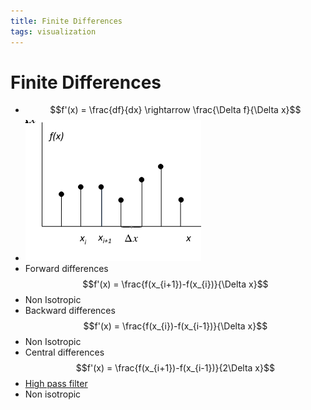 ```yaml
---
title: Finite Differences
tags: visualization
---
```


# Finite Differences
- $$f'(x) = \frac{df}{dx} \rightarrow \frac{\Delta f}{\Delta x}$$
- ![im](assets/Pasted%20Image%2020220411131651.png)
- Forward differences $$f'(x) = \frac{f(x_{i+1})-f(x_{i})}{\Delta x}$$
- Non Isotropic
- Backward differences $$f'(x) = \frac{f(x_{i})-f(x_{i-1})}{\Delta x}$$
- Non Isotropic
- Central differences $$f'(x) = \frac{f(x_{i+1})-f(x_{i-1})}{2\Delta x}$$
- [High pass filter](High%20pass%20filter.md)
- Non isotropic


























































